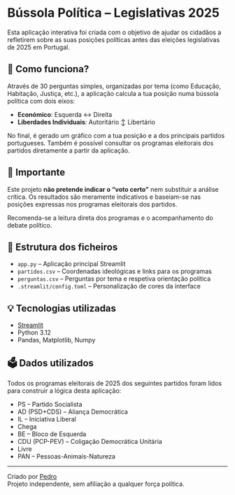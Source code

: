 # Bússola Política – Legislativas 2025

Esta aplicação interativa foi criada com o objetivo de ajudar os cidadãos a refletirem sobre as suas posições políticas antes das eleições legislativas de 2025 em Portugal.

## 🧭 Como funciona?

Através de 30 perguntas simples, organizadas por tema (como Educação, Habitação, Justiça, etc.), a aplicação calcula a tua posição numa bússola política com dois eixos:

- **Económico**: Esquerda ↔ Direita
- **Liberdades Individuais**: Autoritário ↕ Libertário

No final, é gerado um gráfico com a tua posição e a dos principais partidos portugueses. Também é possível consultar os programas eleitorais dos partidos diretamente a partir da aplicação.

## 📌 Importante

Este projeto **não pretende indicar o “voto certo”** nem substituir a análise crítica. Os resultados são meramente indicativos e baseiam-se nas posições expressas nos programas eleitorais dos partidos.

Recomenda-se a leitura direta dos programas e o acompanhamento do debate político.

## 📂 Estrutura dos ficheiros

- `app.py` – Aplicação principal Streamlit
- `partidos.csv` – Coordenadas ideológicas e links para os programas
- `perguntas.csv` – Perguntas por tema e respetiva orientação política
- `.streamlit/config.toml` – Personalização de cores da interface

## 💡 Tecnologias utilizadas

- [Streamlit](https://streamlit.io/)
- Python 3.12
- Pandas, Matplotlib, Numpy

## 🗳️ Dados utilizados

Todos os programas eleitorais de 2025 dos seguintes partidos foram lidos para construir a lógica desta aplicação:

- PS – Partido Socialista  
- AD (PSD+CDS) – Aliança Democrática  
- IL – Iniciativa Liberal  
- Chega  
- BE – Bloco de Esquerda  
- CDU (PCP-PEV) – Coligação Democrática Unitária  
- Livre  
- PAN – Pessoas-Animais-Natureza  

---

Criado por [Pedro](https://github.com/pamado98)  
Projeto independente, sem afiliação a qualquer força política.
